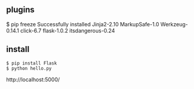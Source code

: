 
## plugins
$ pip freeze
Successfully installed Jinja2-2.10 MarkupSafe-1.0 Werkzeug-0.14.1 click-6.7 flask-1.0.2 itsdangerous-0.24

## install
```
$ pip install Flask
$ python hello.py
```
http://localhost:5000/